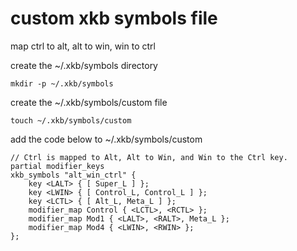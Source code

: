 # custom xkb symbols file 

map ctrl to alt, alt to win, win to ctrl

create the ~/.xkb/symbols directory

```
mkdir -p ~/.xkb/symbols
```

create the ~/.xkb/symbols/custom file

```
touch ~/.xkb/symbols/custom
```

add the code below to ~/.xkb/symbols/custom

```
// Ctrl is mapped to Alt, Alt to Win, and Win to the Ctrl key.
partial modifier_keys
xkb_symbols "alt_win_ctrl" {
    key <LALT> { [ Super_L ] };
    key <LWIN> { [ Control_L, Control_L ] };
    key <LCTL> { [ Alt_L, Meta_L ] };
    modifier_map Control { <LCTL>, <RCTL> };
    modifier_map Mod1 { <LALT>, <RALT>, Meta_L };
    modifier_map Mod4 { <LWIN>, <RWIN> };
};
```
